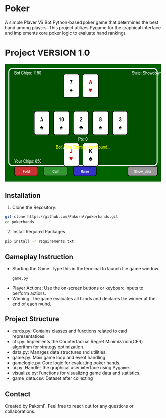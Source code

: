 # Poker
A simple Plaver VS Bot Python-based poker game that determines the best hand among players. This project utilizes Pygame for the graphical interface and implements core poker logic to evaluate hand rankings.
# Project VERSION 1.0

![Poker Hands Image](screenshots/gameplay/Showdown.png)

## Installation

1. Clone the Repository:
```sh
git clone https://github.com/PakornF/pokerhands.git
cd pokerhands
```
2. Install Required Packages
```sh
pip install -r requirements.txt
```

## Gameplay Instruction
- Starting the Game: Type this in the terminal to launch the game window.
  ```sh
  game.py
  ```
- Player Actions: Use the on-screen buttons or keyboard inputs to perform actions.
- Winning: The game evaluates all hands and declares the winner at the end of each round.

## Project Structure
- cards.py: Contains classes and functions related to card representations.
- cfr.py: Implements the Counterfactual Regret Minimization(CFR) algorithm for strategy optimization.
- data.py: Manages data structures and utilities.
- game.py: Main game loop and event handling.
- gamelogic.py: Core logic for evaluating poker hands.
- ui.py: Handles the graphical user interface using Pygame.
- visualize.py: Functions for visualizing game data and statistics.
- game_data.csv: Dataset after collecting

## Contact
Created by PakornF. Feel free to reach out for any questions or collaborations.
